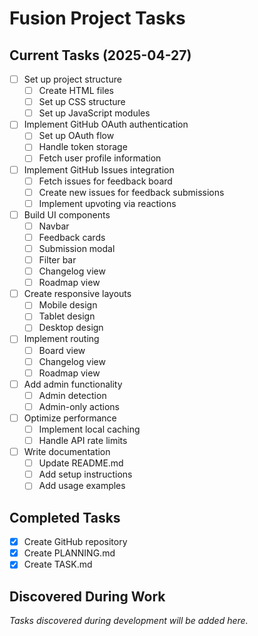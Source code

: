 # Fusion Project Tasks

## Current Tasks (2025-04-27)

- [ ] Set up project structure
  - [ ] Create HTML files
  - [ ] Set up CSS structure
  - [ ] Set up JavaScript modules
- [ ] Implement GitHub OAuth authentication
  - [ ] Set up OAuth flow
  - [ ] Handle token storage
  - [ ] Fetch user profile information
- [ ] Implement GitHub Issues integration
  - [ ] Fetch issues for feedback board
  - [ ] Create new issues for feedback submissions
  - [ ] Implement upvoting via reactions
- [ ] Build UI components
  - [ ] Navbar
  - [ ] Feedback cards
  - [ ] Submission modal
  - [ ] Filter bar
  - [ ] Changelog view
  - [ ] Roadmap view
- [ ] Create responsive layouts
  - [ ] Mobile design
  - [ ] Tablet design
  - [ ] Desktop design
- [ ] Implement routing
  - [ ] Board view
  - [ ] Changelog view
  - [ ] Roadmap view
- [ ] Add admin functionality
  - [ ] Admin detection
  - [ ] Admin-only actions
- [ ] Optimize performance
  - [ ] Implement local caching
  - [ ] Handle API rate limits
- [ ] Write documentation
  - [ ] Update README.md
  - [ ] Add setup instructions
  - [ ] Add usage examples

## Completed Tasks

- [x] Create GitHub repository
- [x] Create PLANNING.md
- [x] Create TASK.md

## Discovered During Work

*Tasks discovered during development will be added here.*